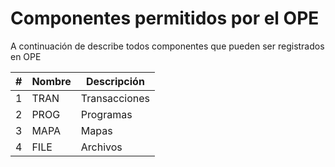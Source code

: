 # Componentes permitidos por el OPE

A continuación de describe todos componentes que pueden ser registrados en OPE

| # | Nombre | Descripción          |
|---|--------|----------------------|
| 1 | TRAN   | Transacciones        |
| 2 | PROG   | Programas            |
| 3 | MAPA   | Mapas                |
| 4 | FILE   | Archivos             |
